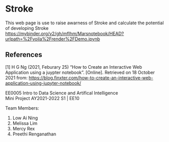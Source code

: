 # Stroke
This web page is use to raise awarness of Stroke and calculate the potential of developing Stroke
https://mybinder.org/v2/gh/mflhm/Marsnotebook/HEAD?urlpath=%2Fvoila%2Frender%2FDemo.ipynb

## References
[1] H G Ng (2021, Feburary 25) “How to Create an Interactive Web Application using a juypter notebook”. [Online]. Retrieved on 18 October 2021 from: https://blog.finxter.com/how-to-create-an-interactive-web-application-using-jupyter-notebook/

EE0005 Intro to Data Science and Artifical Intelligence  
Mini Project 
AY2021-2022 S1 | EE10

Team Members:
1. Low Ai Ning 
2. Melissa Lim 
3. Mercy Rex
4. Preethi Renganathan
